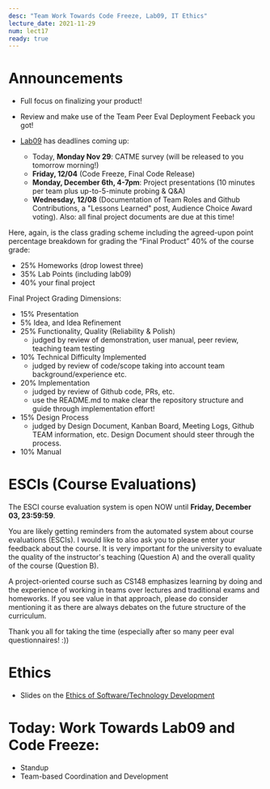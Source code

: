 ```yaml
---
desc: "Team Work Towards Code Freeze, Lab09, IT Ethics"
lecture_date: 2021-11-29
num: lect17
ready: true
---
```


# Announcements
* Full focus on finalizing your product! 
* Review and make use of the Team Peer Eval Deployment Feeback you got!

* [Lab09](https://ucsb-cs148.github.io/f21/lab/lab09/) has deadlines coming up: 

    * Today, **Monday Nov 29**: CATME survey (will be released to you tomorrow morning!)
    * **Friday, 12/04** (Code Freeze, Final Code Release)
    * **Monday, December 6th, 4-7pm**: Project presentations (10 minutes per team plus up-to-5-minute probing & Q&A)
    * **Wednesday, 12/08** (Documentation of Team Roles and Github Contributions, a "Lessons Learned" post, Audience Choice Award voting). Also: all final project documents are due at this time! 


Here, again, is the class grading scheme including the agreed-upon point percentage breakdown for grading the “Final Product” 40% of the course grade:

* 25% Homeworks (drop lowest three)
* 35% Lab Points (including lab09)
* 40% your final project 

Final Project Grading Dimensions: 

* 15% Presentation
* 5% Idea, and Idea Refinement 
* 25% Functionality, Quality (Reliability & Polish) 
    * judged by review of demonstration, user manual, peer review, teaching team testing 
* 10% Technical Difficulty Implemented 
    * judged by review of code/scope taking into account team background/experience etc.
* 20% Implementation 
    * judged by review of Github code, PRs, etc. 
    * use the README.md to make clear the repository structure and guide through implementation effort! 
* 15% Design Process 
    * judged by Design Document, Kanban Board, Meeting Logs, Github TEAM information, etc. Design Document should steer through the process.
* 10% Manual 


# ESCIs (Course Evaluations)

The ESCI course evaluation system is open NOW until **Friday, December 03, 23:59:59**. 

You are likely getting reminders from the automated system about course evaluations (ESCIs). I would like to also ask you to please enter your feedback about the course.  It is very important for the university to evaluate the quality of the instructor's teaching (Question A) and the overall quality of the course (Question B).

A project-oriented course such as CS148 emphasizes learning by doing and the experience of working in teams over lectures and traditional exams and homeworks. If you see value in that approach, please do consider mentioning it as there are always debates on the future structure of the curriculum.  

Thank you all for taking the time (especially after so many peer eval questionnaires! :))  

# Ethics
* Slides on the [Ethics of Software/Technology Development](https://sites.cs.ucsb.edu/~holl/CS148/handouts/Slides_Ethics21.pdf) 

# Today: Work Towards Lab09 and Code Freeze: 

* Standup 
* Team-based Coordination and Development









